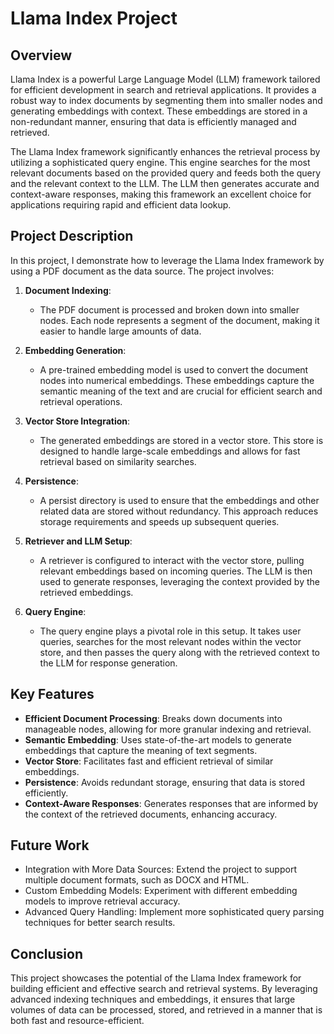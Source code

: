 # Llama Index Project

## Overview

Llama Index is a powerful Large Language Model (LLM) framework tailored for efficient development in search and retrieval applications. It provides a robust way to index documents by segmenting them into smaller nodes and generating embeddings with context. These embeddings are stored in a non-redundant manner, ensuring that data is efficiently managed and retrieved.

The Llama Index framework significantly enhances the retrieval process by utilizing a sophisticated query engine. This engine searches for the most relevant documents based on the provided query and feeds both the query and the relevant context to the LLM. The LLM then generates accurate and context-aware responses, making this framework an excellent choice for applications requiring rapid and efficient data lookup.

## Project Description

In this project, I demonstrate how to leverage the Llama Index framework by using a PDF document as the data source. The project involves:

1. **Document Indexing**: 
   - The PDF document is processed and broken down into smaller nodes. Each node represents a segment of the document, making it easier to handle large amounts of data.
   
2. **Embedding Generation**: 
   - A pre-trained embedding model is used to convert the document nodes into numerical embeddings. These embeddings capture the semantic meaning of the text and are crucial for efficient search and retrieval operations.
   
3. **Vector Store Integration**: 
   - The generated embeddings are stored in a vector store. This store is designed to handle large-scale embeddings and allows for fast retrieval based on similarity searches.
   
4. **Persistence**: 
   - A persist directory is used to ensure that the embeddings and other related data are stored without redundancy. This approach reduces storage requirements and speeds up subsequent queries.
   
5. **Retriever and LLM Setup**: 
   - A retriever is configured to interact with the vector store, pulling relevant embeddings based on incoming queries. The LLM is then used to generate responses, leveraging the context provided by the retrieved embeddings.
   
6. **Query Engine**: 
   - The query engine plays a pivotal role in this setup. It takes user queries, searches for the most relevant nodes within the vector store, and then passes the query along with the retrieved context to the LLM for response generation.

## Key Features

- **Efficient Document Processing**: Breaks down documents into manageable nodes, allowing for more granular indexing and retrieval.
- **Semantic Embedding**: Uses state-of-the-art models to generate embeddings that capture the meaning of text segments.
- **Vector Store**: Facilitates fast and efficient retrieval of similar embeddings.
- **Persistence**: Avoids redundant storage, ensuring that data is stored efficiently.
- **Context-Aware Responses**: Generates responses that are informed by the context of the retrieved documents, enhancing accuracy.

## Future Work
- Integration with More Data Sources: Extend the project to support multiple document formats, such as DOCX and HTML.
- Custom Embedding Models: Experiment with different embedding models to improve retrieval accuracy.
- Advanced Query Handling: Implement more sophisticated query parsing techniques for better search results.

## Conclusion
This project showcases the potential of the Llama Index framework for building efficient and effective search and retrieval systems. By leveraging advanced indexing techniques and embeddings, it ensures that large volumes of data can be processed, stored, and retrieved in a manner that is both fast and resource-efficient.
